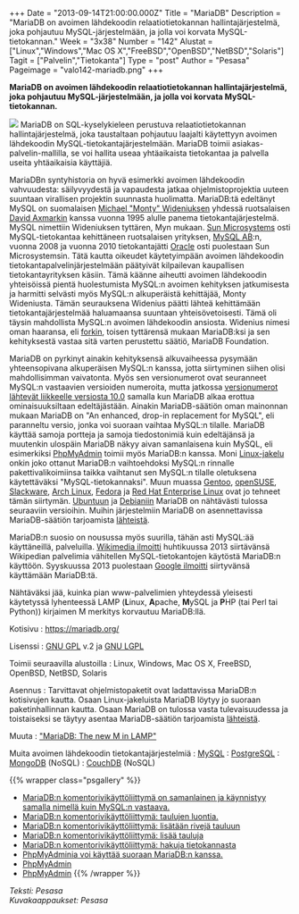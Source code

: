 +++
Date = "2013-09-14T21:00:00.000Z"
Title = "MariaDB"
Description = "MariaDB on avoimen lähdekoodin relaatiotietokannan hallintajärjestelmä, joka pohjautuu MySQL-järjestelmään, ja jolla voi korvata MySQL-tietokannan."
Week = "3x38"
Number = "142"
Alustat = ["Linux","Windows","Mac OS X","FreeBSD","OpenBSD","NetBSD","Solaris"]
Tagit = ["Palvelin","Tietokanta"]
Type = "post"
Author = "Pesasa"
Pageimage = "valo142-mariadb.png"
+++


**MariaDB on avoimen lähdekoodin relaatiotietokannan
hallintajärjestelmä, joka pohjautuu MySQL-järjestelmään, ja jolla voi
korvata MySQL-tietokannan.**

![ ](/images/valo142-mariadb.png "fig:valo142-mariadb.png") MariaDB on
SQL-kyselykieleen perustuva relaatiotietokannan hallintajärjestelmä,
joka taustaltaan pohjautuu laajalti käytettyyn avoimen lähdekoodin
MySQL-tietokantajärjestelmään. MariaDB toimii asiakas-palvelin-mallilla,
se voi hallita useaa yhtäaikaista tietokantaa ja palvella useita
yhtäaikaisia käyttäjiä.

MariaDBn syntyhistoria on hyvä esimerkki avoimen lähdekoodin
vahvuudesta: säilyvyydestä ja vapaudesta jatkaa ohjelmistoprojektia
uuteen suuntaan virallisen projektin suunnasta huolimatta. MariaDB:tä
edeltänyt MySQL on suomalaisen [Michael "Monty"
Wideniuksen](http://fi.wikipedia.org/wiki/Michael_Widenius) yhdessä
ruotsalaisen [David Axmarkin](http://fi.wikipedia.org/wiki/David_Axmark)
kanssa vuonna 1995 alulle panema tietokantajärjestelmä. MySQL nimettiin
Wideniuksen tyttären, Myn mukaan. [Sun
Microsystems](http://fi.wikipedia.org/wiki/Sun_Microsystems) osti
MySQL-tietokantaa kehittäneen ruotsalaisen yrityksen, [MySQL
AB](http://www.mysql.com/):n, vuonna 2008 ja vuonna 2010 tietokantajätti
[Oracle](http://www.oracle.com/) osti puolestaan Sun Microsystemsin.
Tätä kautta oikeudet käytetyimpään avoimen lähdekoodin
tietokantapalvelinjärjestelmään päätyivät kilpailevan kaupallisen
tietokantayrityksen käsiin. Tämä käänne aiheutti avoimen lähdekoodin
yhteisöissä pientä huolestumista MySQL:n avoimen kehityksen jatkumisesta
ja harmitti selvästi myös MySQL:n alkuperäistä kehittäjää, Monty
Wideniusta. Tämän seurauksena Widenius päätti lähteä kehittämään
tietokantajärjestelmää haluamaansa suuntaan yhteisövetoisesti. Tämä oli
täysin mahdollista MySQL:n avoimen lähdekoodin ansiosta. Widenius nimesi
oman haaransa, eli
[forkin](http://en.wikipedia.org/wiki/Fork_%28software_development%29),
toisen tyttärensä mukaan MariaDB:ksi ja sen kehityksestä vastaa sitä
varten perustettu säätiö, MariaDB Foundation.

MariaDB on pyrkinyt ainakin kehityksensä alkuvaiheessa pysymään
yhteensopivana alkuperäisen MySQL:n kanssa, jotta siirtyminen siihen
olisi mahdollisimman vaivatonta. Myös sen versionumerot ovat seuranneet
MySQL:n vastaavien versioiden numeroita, mutta jatkossa [versionumerot
lähtevät liikkeelle versiosta
10.0](https://www.digitalocean.com/community/articles/switching-to-mariadb-from-mysql)
samalla kun MariaDB alkaa erottua ominaisuuksiltaan edeltäjästään.
Ainakin MariaDB-säätiön oman mainonnan mukaan MariaDB on "An enhanced,
drop-in replacement for MySQL", eli paranneltu versio, jonka voi suoraan
vaihtaa MySQL:n tilalle. MariaDB käyttää samoja portteja ja samoja
tiedostonimiä kuin edeltäjänsä ja muutenkin ulospäin MariaDB näkyy aivan
samanlaisena kuin MySQL, eli esimerkiksi
[PhpMyAdmin](http://www.phpmyadmin.net/) toimii myös MariaDB:n kanssa.
Moni
[Linux-jakelu](https://mariadb.com/kb/en/distributions-which-include-mariadb/)
onkin joko ottanut MariaDB:n vaihtoehdoksi MySQL:n rinnalle
pakettivalikoimiinsa taikka vaihtanut sen MySQL:n tilalle oletuksena
käytettäväksi "MySQL-tietokannaksi". Muun muassa
[Gentoo](http://packages.gentoo.org/package/dev-db/mariadb),
[openSUSE](http://en.opensuse.org/Portal:MySQL),
[Slackware](http://slackbuilds.org/apps/mariadb/), [Arch
Linux](https://www.archlinux.org/news/mariadb-replaces-mysql-in-repositories/),
[Fedora](http://fedoraproject.org/) ja [Red Hat Enterprise
Linux](http://www.redhat.com/products/enterprise-linux/) ovat jo tehneet
tämän siirtymän.
[Ubuntuun](http://www.phoronix.com/scan.php?page=news_item&px=MTM3Mjc)
ja
[Debianiin](http://lists.debian.org/debian-devel/2013/05/msg00195.html)
MariaDB on nähtävästi tulossa seuraaviin versioihin. Muihin
järjestelmiin MariaDB on asennettavissa MariaDB-säätiön tarjoamista
[lähteistä](https://downloads.mariadb.org/mariadb/repositories/).

MariaDB:n suosio on nousussa myös suurilla, tähän asti MySQL:ää
käyttäneillä, palveluilla. [Wikimedia
ilmoitti](http://blog.wikimedia.org/2013/04/22/wikipedia-adopts-mariadb/)
huhtikuussa 2013 siirtävänsä Wikipedian palvelimia vähitellen
MySQL-tietokantojen käytöstä MariaDB:n käyttöön. Syyskuussa 2013
puolestaan [Google
ilmoitti](http://www.theregister.co.uk/2013/09/12/google_mariadb_mysql_migration/)
siirtyvänsä käyttämään MariaDB:tä.

Nähtäväksi jää, kuinka pian www-palvelimien yhteydessä yleisesti
käytetyssä lyhenteessä LAMP (**L**inux, **A**pache, **M**ySQL ja **P**HP
(tai Perl tai Python)) kirjaimen M merkitys korvautuu MariaDB:llä.

Kotisivu
:   <https://mariadb.org/>

Lisenssi
:   [GNU GPL](GNU_GPL) v.2 ja [GNU LGPL](GNU_LGPL)

Toimii seuraavilla alustoilla
:   Linux, Windows, Mac OS X, FreeBSD, OpenBSD, NetBSD, Solaris

Asennus
:   Tarvittavat ohjelmistopaketit ovat ladattavissa MariaDB:n
    kotisivujen kautta. Osaan Linux-jakeluista MariaDB löytyy jo suoraan
    paketinhallinnan kautta. Osaan MariaDB on tulossa vasta
    tulevaisuudessa ja toistaiseksi se täytyy asentaa MariaDB-säätiön
    tarjoamista
    [lähteistä](https://downloads.mariadb.org/mariadb/repositories/).

Muuta
:   ["MariaDB: The new M in
    LAMP"](http://www.slideshare.net/bytebot/mariadb-the-new-m-in-lamp)

Muita avoimen lähdekoodin tietokantajärjestelmiä
:   [MySQL](http://www.mysql.com/)
:   [PostgreSQL](http://www.postgresql.org/)
:   [MongoDB](http://www.mongodb.org/) (NoSQL)
:   [CouchDB](http://couchdb.apache.org/) (NoSQL)

{{% wrapper class="psgallery" %}}
-   [MariaDB:n komentorivikäyttöliittymä on samanlainen ja käynnistyy
    samalla nimellä kuin MySQL:n vastaava.](/images/mariadb-1.png)
-   [MariaDB:n komentorivikäyttöliittymä: taulujen
    luontia.](/images/mariadb-2.png)
-   [MariaDB:n komentorivikäyttöliittymä: lisätään rivejä
    tauluun](/images/mariadb-3.png)
-   [MariaDB:n komentorivikäyttöliittymä: lisää
    tauluja](/images/mariadb-4.png)
-   [MariaDB:n komentorivikäyttöliittymä: hakuja
    tietokannasta](/images/mariadb-5.png)
-   [PhpMyAdminia voi käyttää suoraan MariaDB:n
    kanssa.](/images/mariadb-6.png)
-   [PhpMyAdmin](/images/mariadb-7.png)
-   [PhpMyAdmin](/images/mariadb-8.png)
{{% /wrapper %}}

*Teksti: Pesasa* <br />
*Kuvakaappaukset: Pesasa*


